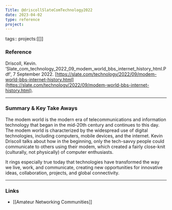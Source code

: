 ```yaml
---
Title: @driscollSlateComTechnology2022
date: 2023-04-02
type: reference
project:
---
```


tags::
projects:[[]]

### Reference 

Driscoll, Kevin. ‘Slate_com_technology_2022_09_modem_world_bbs_internet_history_html.Pdf’, 7 September 2022. [https://slate.com/technology/2022/09/modem-world-bbs-internet-history.html](https://slate.com/technology/2022/09/modem-world-bbs-internet-history.html).

---

### Summary & Key Take Aways

The modem world is the modern era of telecommunications and information technology that began in the mid-20th century and continues to this day. The modem world is characterized by the widespread use of digital technologies, including computers, mobile devices, and the internet. Kevin Driscoll talks about how in the beginning, only the tech-savvy people could communicate to others using their modem, which created a fairly close-knit (culturally, not physically) of computer enthusiasts. 

It rings especially true today that technologies have transformed the way we live, work, and communicate, creating new opportunities for innovative ideas, collaboration, projects, and global connectivity.

--- 

### Links

- [[Amateur Networking Communities]]